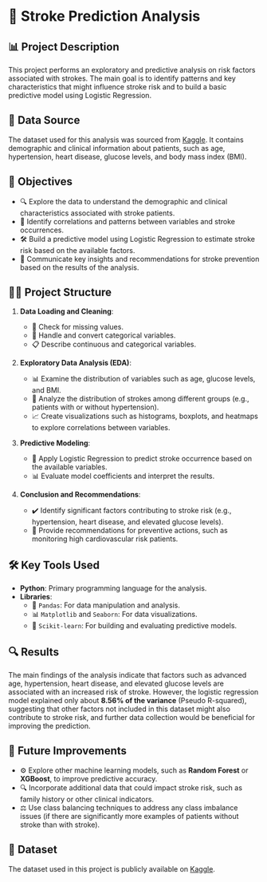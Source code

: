 # 🧠 Stroke Prediction Analysis

## 📊 Project Description

This project performs an exploratory and predictive analysis on risk factors associated with strokes. The main goal is to identify patterns and key characteristics that might influence stroke risk and to build a basic predictive model using Logistic Regression.

## 📂 Data Source

The dataset used for this analysis was sourced from [Kaggle](https://www.kaggle.com/datasets/fedesoriano/stroke-prediction-dataset). It contains demographic and clinical information about patients, such as age, hypertension, heart disease, glucose levels, and body mass index (BMI).

## 🎯 Objectives

- 🔍 Explore the data to understand the demographic and clinical characteristics associated with stroke patients.
- 🔗 Identify correlations and patterns between variables and stroke occurrences.
- 🛠️ Build a predictive model using Logistic Regression to estimate stroke risk based on the available factors.
- 📝 Communicate key insights and recommendations for stroke prevention based on the results of the analysis.

## 🧑‍💻 Project Structure

1. **Data Loading and Cleaning**:
   - 🧹 Check for missing values.
   - 🔄 Handle and convert categorical variables.
   - 📋 Describe continuous and categorical variables.

2. **Exploratory Data Analysis (EDA)**:
   - 📊 Examine the distribution of variables such as age, glucose levels, and BMI.
   - 🧮 Analyze the distribution of strokes among different groups (e.g., patients with or without hypertension).
   - 📈 Create visualizations such as histograms, boxplots, and heatmaps to explore correlations between variables.

3. **Predictive Modeling**:
   - 🧠 Apply Logistic Regression to predict stroke occurrence based on the available variables.
   - 📊 Evaluate model coefficients and interpret the results.

4. **Conclusion and Recommendations**:
   - ✔️ Identify significant factors contributing to stroke risk (e.g., hypertension, heart disease, and elevated glucose levels).
   - 📢 Provide recommendations for preventive actions, such as monitoring high cardiovascular risk patients.

## 🛠️ Key Tools Used

- **Python**: Primary programming language for the analysis.
- **Libraries**:
  - 🐼 `Pandas`: For data manipulation and analysis.
  - 📊 `Matplotlib` and `Seaborn`: For data visualizations.
  - 🧠 `Scikit-learn`: For building and evaluating predictive models.

## 🔍 Results

The main findings of the analysis indicate that factors such as advanced age, hypertension, heart disease, and elevated glucose levels are associated with an increased risk of stroke. However, the logistic regression model explained only about **8.56% of the variance** (Pseudo R-squared), suggesting that other factors not included in this dataset might also contribute to stroke risk, and further data collection would be beneficial for improving the prediction.

## 🚀 Future Improvements

- ⚙️ Explore other machine learning models, such as **Random Forest** or **XGBoost**, to improve predictive accuracy.
- 🔍 Incorporate additional data that could impact stroke risk, such as family history or other clinical indicators.
- ⚖️ Use class balancing techniques to address any class imbalance issues (if there are significantly more examples of patients without stroke than with stroke).


## 📄 Dataset

The dataset used in this project is publicly available on [Kaggle](https://www.kaggle.com/datasets/fedesoriano/stroke-prediction-dataset).

